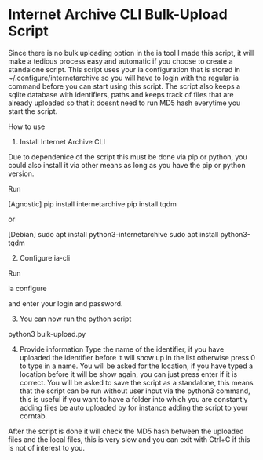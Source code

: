 # Internet Archive CLI Bulk-Upload Script

Since there is no bulk uploading option in the ia tool I made this script, it will make a tedious process easy and automatic if you choose to create a standalone script.
This script uses your ia configuration that is stored in ~/.configure/internetarchive so you will have to login with the regular ia command before you can start using this script.
The script also keeps a sqlite database with identifiers, paths and keeps track of files that are already uploaded so that it doesnt need to run MD5 hash everytime you start the script.




How to use
1. Install Internet Archive CLI

Due to dependenice of the script this must be done via pip or python, you could also install it via other means as long as you have the pip or python version.


Run 

[Agnostic]
  pip install internetarchive
  pip install tqdm

or

[Debian]
  sudo apt install python3-internetarchive
  sudo apt install python3-tqdm

2. Configure ia-cli

Run 

  ia configure 

and enter your login and password.

3. You can now run the python script

  python3 bulk-upload.py

4. Provide information
Type the name of the identifier, if you have uploaded the identifier before it will show up in the list otherwise press 0 to type in a name.
You will be asked for the location, if you have typed a location before it will be show again, you can just press enter if it is correct.
You will be asked to save the script as a standalone, this means that the script can be run without user input via the python3 command,
this is useful if you want to have a folder into which you are constantly adding files be auto uploaded by for instance adding the script to your corntab.

After the script is done it will check the MD5 hash between the uploaded files and the local files, this is very slow and you can exit with Ctrl+C if this is not of interest to you.
